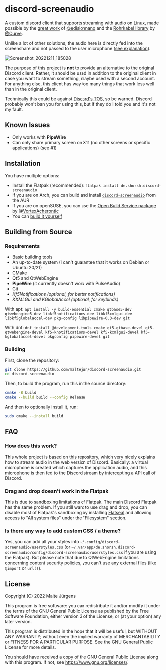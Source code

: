 # discord-screenaudio

A custom discord client that supports streaming with audio on Linux, made
possible by the
[great work](https://github.com/edisionnano/Screenshare-with-audio-on-Discord-with-Linux)
of [@edisionnano](https://github.com/edisionnano) and the
[Rohrkabel library](https://github.com/Soundux/rohrkabel) by
[@Curve](https://github.com/Curve).

Unlike a lot of other solutions, the audio here is directly fed into the
screenshare and not passed to the user microphone
([see explanation](#how-does-this-work)).

![Screenshot_20221211_185028](https://user-images.githubusercontent.com/48161361/206920213-58a8091a-d8f9-4bb7-ae3d-3f8581b84d24.png)

The purpose of this project is **not** to provide an alternative to the original
Discord client. Rather, it should be used in addition to the original client in
case you want to stream something, maybe used with a second account. For
anything else, this client has way too many things that work less well than in
the original client.

Technically this could be against
[Discord's TOS](https://discord.com/terms#software-in-discord%E2%80%99s-services),
so be warned. Discord probably won't ban you for using this, but if they do I
told you and it's not my fault.

## Known Issues

- Only works with **PipeWire**
- Can only share primary screen on X11 (no other screens or specific
  applications) (see
  [#1](https://github.com/maltejur/discord-screenaudio/issues/1))

## Installation

You have multiple options:

- Install the Flatpak (recommended):
  `flatpak install de.shorsh.discord-screenaudio`
- If you are on Arch, you can build and install
  [`discord-screenaudio`](https://aur.archlinux.org/packages/discord-screenaudio)
  from the AUR
- If you are on openSUSE, you can use the
  [Open Build Service package](https://software.opensuse.org//download.html?project=games%3Atools&package=discord-screenaudio)
  by [@VortexAcherontic](https://github.com/VortexAcherontic)
- You can [build it yourself](#building-from-source)

## Building from Source

### Requirements

- Basic building tools
- An up-to-date system (I can't guarantee that it works on Debian or Ubuntu
  20/21)
- CMake
- Qt5 and QtWebEngine
- **PipeWire** (it currently doesn't work with PulseAudio)
- Git
- _Kf5Notifications (optional, for better notifications)_
- _KXMLGui and KGlobalAccel (optional, for keybinds)_

With apt:
`apt install -y build-essential cmake qtbase5-dev qtwebengine5-dev libkf5notifications-dev libkf5xmlgui-dev libkf5globalaccel-dev pkg-config libpipewire-0.3-dev git`

With dnf:
`dnf install @development-tools cmake qt5-qtbase-devel qt5-qtwebengine-devel kf5-knotifications-devel kf5-kxmlgui-devel kf5-kglobalaccel-devel pkgconfig pipewire-devel git`

### Building

First, clone the repository:

```bash
git clone https://github.com/maltejur/discord-screenaudio.git
cd discord-screenaudio
```

Then, to build the program, run this in the source directory:

```bash
cmake -B build
cmake --build build --config Release
```

And then to optionally install it, run:

```bash
sudo cmake --install build
```

## FAQ

### How does this work?

This whole project is based on
[this](https://github.com/edisionnano/Screenshare-with-audio-on-Discord-with-Linux)
repository, which very nicely explains how to stream audio in the web version of
Discord. Basically: a virtual microphone is created which captures the
application audio, and this microphone is then fed to the Discord stream by
intercepting a API call of Discord.

### Drag and drop doesn't work in the Flatpak

This is due to sandboxing limitations of Flatpak. The main Discord Flatpak has
the same problem. If you still want to use drag and drop, you can disable most
of Flatpak's sandboxing by installing
[Flatseal](https://flathub.org/apps/details/com.github.tchx84.Flatseal) and
allowing access to "All system files" under the "Filesystem" section.

### Is there any way to add custom CSS / a theme?

Yes, you can add all your styles into
`~/.config/discord-screenaudio/userstyles.css` (or
`~/.var/app/de.shorsh.discord-screenaudio/config/discord-screenaudio/userstyles.css`
if you are using the Flatpak). But please note that due to QtWebEngine
limitations concerning content security policies, you can't use any external
files (like `@import` or `url()`).

## License

Copyright (C) 2022 Malte Jürgens

This program is free software: you can redistribute it and/or modify it under
the terms of the GNU General Public License as published by the Free Software
Foundation, either version 3 of the License, or (at your option) any later
version.

This program is distributed in the hope that it will be useful, but WITHOUT ANY
WARRANTY; without even the implied warranty of MERCHANTABILITY or FITNESS FOR A
PARTICULAR PURPOSE. See the GNU General Public License for more details.

You should have received a copy of the GNU General Public License along with
this program. If not, see <https://www.gnu.org/licenses/>.
